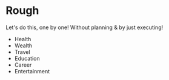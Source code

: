 # Rough

Let's do this, one by one!
Without planning & by just executing!

- Health
- Wealth
- Travel
- Education 
- Career
- Entertainment 
